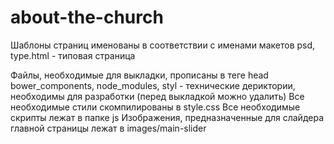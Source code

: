 about-the-church
================
Шаблоны страниц именованы в соответствии с именами макетов psd, type.html - типовая страница

Файлы, необходимые для выкладки, прописаны в теге head
bower_components, node_modules, styl - технические дериктории, необходимы для разработки (перед выкладкой можно удалить)
Все необходимые стили скомпилированы в style.css
Все необходимые скрипты лежат в папке js
Изображения, предназначенные для слайдера главной страницы лежат в images/main-slider
